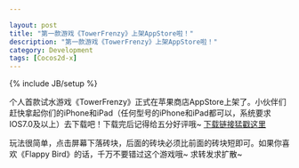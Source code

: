 ```yaml
---

layout: post
title: "第一款游戏《TowerFrenzy》上架AppStore啦！"
description: "第一款游戏《TowerFrenzy》上架AppStore啦！"
category: Development
tags: [Cocos2d-x]
---
```

{% include JB/setup %}

个人首款试水游戏《TowerFrenzy》正式在苹果商店AppStore上架了。小伙伴们赶快拿起你们的iPhone和iPad（任何型号的iPhone和iPad都可以，系统要求IOS7.0及以上）去下载吧！下载完后记得给五分好评哦~
[下载链接猛戳这里](https://itunes.apple.com/cn/app/towerfrenzy/id851764555?mt=8)

玩法很简单，点击屏幕下落砖块，后面的砖块必须比前面的砖块短即可。如果你喜欢《Flappy Bird》的话，千万不要错过这个游戏哦~
求转发求扩散~
